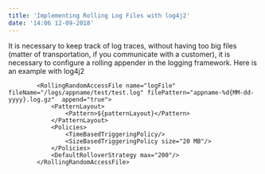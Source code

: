 ```yaml
---
title: 'Implementing Rolling Log Files with log4j2'
date: '14:06 12-09-2018'
---
```


It is necessary to keep track of log traces, without having too big files (matter of transportation, if you communicate with a customer), it is necessary to configure a rolling appender in the logging framework.
Here is an example with log4j2

````
        <RollingRandomAccessFile name="logFile" fileName="/logs/appname/test/test.log" filePattern="appname-%d{MM-dd-yyyy}.log.gz"  append="true">
            <PatternLayout>
                <Pattern>${patternLayout}</Pattern>
            </PatternLayout>
            <Policies>
                <TimeBasedTriggeringPolicy/>
                <SizeBasedTriggeringPolicy size="20 MB"/>
            </Policies>
            <DefaultRolloverStrategy max="200"/>
        </RollingRandomAccessFile>
````

